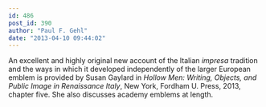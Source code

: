 ```yaml
---
id: 486
post_id: 390
author: "Paul F. Gehl"
date: "2013-04-10 09:44:02"
---
```

An excellent and highly original new account of the Italian <em>impresa</em> tradition and the ways in which it developed independently of the larger European emblem is provided by Susan Gaylard in <em>Hollow Men: Writing, Objects, and Public Image in Renaissance Italy</em>, New York, Fordham U. Press, 2013, chapter five. She also discusses academy emblems at length.
